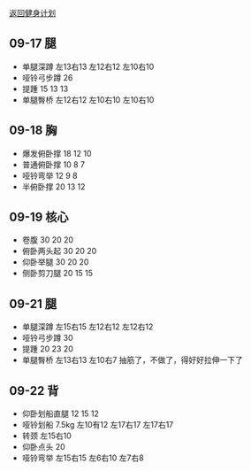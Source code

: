 
[返回健身计划](plan-2018.html)

## 09-17 腿

* 单腿深蹲 左13右13 左12右12 左10右10
* 哑铃弓步蹲 26
* 提踵 15 13 13
* 单腿臀桥 左12右12 左10右10 左10右10

## 09-18 胸

* 爆发俯卧撑 18 12 10
* 普通俯卧撑 10 8 7
* 哑铃弯举 12 9 8
* 半俯卧撑 20 13 12

## 09-19 核心

* 卷腹 30 20 20
* 俯卧两头起 30 20 20
* 仰卧举腿 30 20 20 
* 侧卧剪刀腿 20 15 15

## 09-21 腿

* 单腿深蹲 左15右15 左12右12 左12右12
* 哑铃弓步蹲 30
* 提踵 20 23 20
* 单腿臀桥 左13右13 左10右7 抽筋了，不做了，得好好拉伸一下了

## 09-22 背

* 仰卧划船直腿 12 15 12
* 哑铃划船 7.5kg 左10有12 左17右17 左17右17
* 转颈 左15右10
* 仰卧点头 20
* 哑铃弯举 左15右15 左6右10 左7右8
